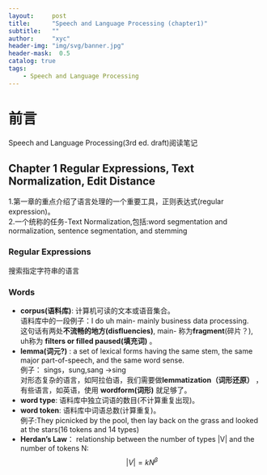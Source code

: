 ```yaml
---
layout:     post
title:      "Speech and Language Processing (chapter1)"
subtitle:   ""
author:     "xyc"
header-img: "img/svg/banner.jpg"
header-mask:  0.5
catalog: true
tags:
    - Speech and Language Processing
---
```

<script type="text/javascript" src="http://cdn.mathjax.org/mathjax/latest/MathJax.js?config=default"></script>
# 前言
Speech and Language Processing(3rd ed. draft)阅读笔记
## Chapter 1 Regular Expressions, Text Normalization, Edit Distance
1.第一章的重点介绍了语言处理的一个重要工具，正则表达式(regular expression)。  
2.一个统称的任务-Text Normalization,包括:word segmentation and normalization, sentence segmentation, and stemming  
### Regular Expressions
搜索指定字符串的语言
### Words
- **corpus(语料库)**: 计算机可读的文本或语音集合。  
语料库中的一段例子：I do uh main- mainly business data processing.   
这句话有两处**不流畅的地方(disfluencies)**, main- 称为**fragment**(碎片？), uh称为 **filters or filled paused(填充词)** 。  
- **lemma(词元?)** : a set of lexical forms having the same stem, the same major part-of-speech, and the same word sense.  
例子： sings，sung,sang ->sing  
对形态复杂的语言，如阿拉伯语，我们需要做**lemmatization（词形还原）** ，有些语言，如英语，使用 **wordform(词形)** 就足够了。  
- **word type**: 语料库中独立词语的数目(不计算重复出现)。  
- **word token**: 语料库中词语总数(计算重复)。  
例子:They picnicked by the pool, then lay back on the grass and looked at the stars(16 tokens and 14 types)
 - **Herdan’s Law**： relationship between the number of types |V| and the number of tokens N:  
 $$|V| = kN^{\beta}$$
 

